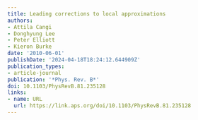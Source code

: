 ```yaml
---
title: Leading corrections to local approximations
authors:
- Attila Cangi
- Donghyung Lee
- Peter Elliott
- Kieron Burke
date: '2010-06-01'
publishDate: '2024-04-18T18:24:12.644909Z'
publication_types:
- article-journal
publication: '*Phys. Rev. B*'
doi: 10.1103/PhysRevB.81.235128
links:
- name: URL
  url: https://link.aps.org/doi/10.1103/PhysRevB.81.235128
---
```

